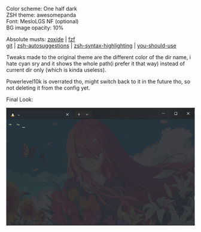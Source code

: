 Color scheme: One half dark <br>
ZSH theme: awesomepanda <br>
Font: MesloLGS NF (optional) <br>
BG image opacity: 10% <br>

Absolute musts: [zoxide](https://github.com/ajeetdsouza/zoxide) | [fzf](https://github.com/junegunn/fzf) <br>
[git](https://github.com/ohmyzsh/ohmyzsh/tree/master/plugins/git) | [zsh-autosuggestions](https://github.com/zsh-users/zsh-autosuggestions) | [zsh-syntax-highlighting](https://github.com/zsh-users/zsh-syntax-highlighting) | [you-should-use](https://github.com/MichaelAquilina/zsh-you-should-use) <br>


Tweaks made to the original theme are the different color of the dir name, i hate cyan sry and it shows the whole path(i prefer it that way) instead of current dir only (which is kinda useless).

Powerlevel10k is overrated tho, might switch back to it in the future tho, so not deleting it from the config yet. <br>

Final Look: <br>

![final](bg/final_look.png)

